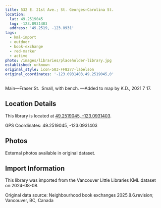 ```yaml
---
title: 532 E. 21st Ave.; St. Georges—Carolina St.
location:
  lat: 49.2519045
  lng: -123.0931403
  address: '49.2519, -123.0931'
tags:
  - kml-import
  - outdoor
  - book-exchange
  - red-marker
  - active
photo: /images/libraries/placeholder-library.jpg
established: unknown
original_style: icon-503-FF8277-labelson
original_coordinates: '-123.0931403,49.2519045,0'
---
```

Main—Fraser St.  Small, with bench.
—Added to map by K.D., 2021 7 17.  

## Location Details

This library is located at [49.2519045, -123.0931403](https://www.google.com/maps?q=49.2519045,-123.0931403).

GPS Coordinates: 49.2519045, -123.0931403

## Photos

External photos available in original dataset.

## Import Information

This library was imported from the Vancouver Little Libraries KML dataset on 2024-08-08.

Original data source: Neighbourhood book exchanges 2025.8.6.revision; Vancouver, BC, Canada

